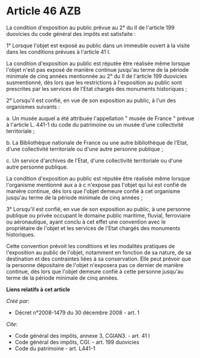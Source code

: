 # Article 46 AZB

La condition d'exposition au public prévue au 2° du II de l'article 199 duovicies du code général des impôts est satisfaite :

1° Lorsque l'objet est exposé au public dans un immeuble ouvert à la visite dans les conditions prévues à l'article 41 I.

La condition d'exposition au public est réputée être réalisée même lorsque l'objet n'est pas exposé de manière continue
jusqu'au terme de la période minimale de cinq années mentionnée au 2° du II de l'article 199 duovicies susmentionné, dès lors
que les restrictions à l'exposition au public sont prescrites par les services de l'Etat chargés des monuments historiques ;

2° Lorsqu'il est confié, en vue de son exposition au public, à l'un des organismes suivants :

a. Un musée auquel a été attribuée l'appellation " musée de France " prévue à l'article L. 441-1 du code du patrimoine ou un
musée d'une collectivité territoriale ;

b. La Bibliothèque nationale de France ou une autre bibliothèque de l'Etat, d'une collectivité territoriale ou d'une autre
personne publique ;

c. Un service d'archives de l'Etat, d'une collectivité territoriale ou d'une autre personne publique.

La condition d'exposition au public est réputée être réalisée même lorsque l'organisme mentionné aux a à c n'expose pas
l'objet qui lui est confié de manière continue, dès lors que l'objet demeure confié à cet organisme jusqu'au terme de la
période minimale de cinq années ;

3° Lorsqu'il est confié, en vue de son exposition au public, à une personne publique ou privée occupant le domaine public
maritime, fluvial, ferroviaire ou aéronautique, ayant conclu à cet effet une convention avec le propriétaire de l'objet et
les services de l'Etat chargés des monuments historiques.

Cette convention prévoit les conditions et les modalités pratiques de l'exposition au public de l'objet, notamment en
fonction de sa nature, de sa destination et des contraintes liées à sa conservation. Elle peut prévoir que la personne
dépositaire de l'objet n'exposera pas ce dernier de manière continue, dès lors que l'objet demeure confié à cette personne
jusqu'au terme de la période minimale de cinq années.

**Liens relatifs à cet article**

_Créé par_:

  - Décret n°2008-1479 du 30 décembre 2008 - art. 1

_Cite_:

  - Code général des impôts, annexe 3, CGIAN3. - art. 41 I
  - Code général des impôts, CGI. - art. 199 duovicies
  - Code du patrimoine - art. L441-1
